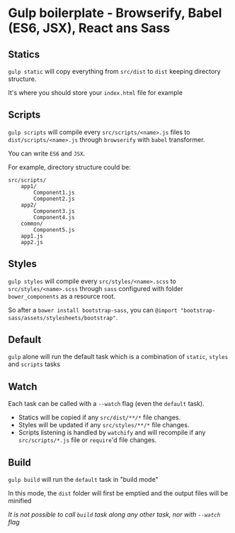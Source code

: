 # Gulp boilerplate - Browserify, Babel (ES6, JSX), React ans Sass

## Statics

`gulp static` will copy everything from `src/dist` to `dist` keeping directory structure.

It's where you should store your `index.html` file for example

## Scripts

`gulp scripts` will compile every `src/scripts/<name>.js` files to `dist/scripts/<name>.js` through `browserify` with `babel` transformer.

You can write `ES6` and `JSX`.

For example, directory structure could be:

    src/scripts/
        app1/
            Component1.js
            Component2.js
        app2/
            Component3.js
            Component4.js
        common/
            Component5.js
        app1.js
        app2.js

## Styles

`gulp styles` will compile every `src/styles/<name>.scss` to `src/styles/<name>.scss` through `sass` configured with folder `bower_components` as a resource root.

So after a `bower install bootstrap-sass`, you can `@import "bootstrap-sass/assets/stylesheets/bootstrap"`.

## Default

`gulp` alone will run the default task which is a combination of `static`, `styles` and `scripts` tasks

## Watch

Each task can be called with a `--watch` flag (even the `default` task).

* Statics will be copied if any `src/dist/**/*` file changes.
* Styles will be updated if any `src/styles/**/*` file changes.
* Scripts listening is handled by `watchify` and will recompile if any `src/scripts/*.js` file or `require`'d file changes.

## Build

`gulp build` will run the `default` task in "build mode"

In this mode, the `dist` folder will first be emptied and the output files will be minified

*It is not possible to call `build` task along any other task, nor with `--watch` flag*
